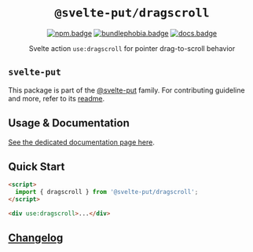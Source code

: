 <div align="center">

# `@svelte-put/dragscroll`

[![npm.badge]][npm] [![bundlephobia.badge]][bundlephobia] [![docs.badge]][docs]

Svelte action `use:dragscroll` for pointer drag-to-scroll behavior

</div>

## `svelte-put`

This package is part of the [@svelte-put][github.monorepo] family. For contributing guideline and more, refer to its [readme][github.monorepo].

## Usage & Documentation

[See the dedicated documentation page here][docs].

## Quick Start

```html
<script>
  import { dragscroll } from '@svelte-put/dragscroll';
</script>

<div use:dragscroll>...</div>
```

## [Changelog][github.changelog]

<!-- github specifics -->

[github.monorepo]: https://github.com/vnphanquang/svelte-put
[github.changelog]: https://github.com/vnphanquang/svelte-put/blob/main/packages/actions/dragscroll/CHANGELOG.md
[github.issues]: https://github.com/vnphanquang/svelte-put/issues?q=

<!-- heading badge -->

[npm.badge]: https://img.shields.io/npm/v/@svelte-put/dragscroll
[npm]: https://www.npmjs.com/package/@svelte-put/dragscroll
[bundlephobia.badge]: https://img.shields.io/bundlephobia/minzip/@svelte-put/dragscroll?label=minzipped
[bundlephobia]: https://bundlephobia.com/package/@svelte-put/dragscroll
[docs]: https://svelte-put.vnphanquang.com/docs/dragscroll
[docs.badge]: https://img.shields.io/badge/-Docs%20Site-blue
